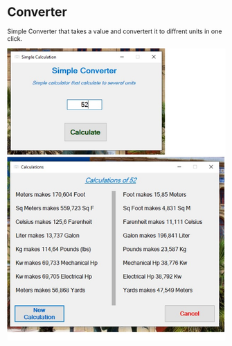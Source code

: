 # Converter

Simple Converter that takes a value and convertert it to diffrent units in one click.


![Alt Text](https://github.com/Sano75/Converter/blob/master/Converter%202.jpg)
